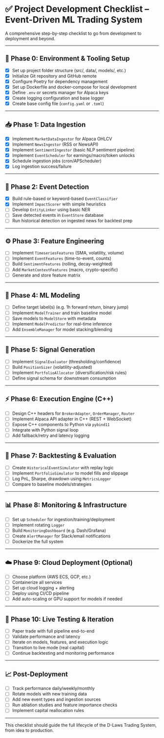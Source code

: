 # ✅ Project Development Checklist – Event-Driven ML Trading System

A comprehensive step-by-step checklist to go from development to deployment and beyond.

---

## 🧰 Phase 0: Environment & Tooling Setup

- [x] Set up project folder structure (src/, data/, models/, etc.)
- [x] Initialize Git repository and GitHub remote
- [x] Configure Poetry for dependency management
- [x] Set up Dockerfile and docker-compose for local development
- [x] Define `.env` or secrets manager for Alpaca keys
- [x] Create logging configuration and base logger
- [x] Create base config file (`config.yaml` or `.toml`)

---

## 📥 Phase 1: Data Ingestion

- [x] Implement `MarketDataIngestor` for Alpaca OHLCV
- [x] Implement `NewsIngestor` (RSS or NewsAPI)
- [x] Implement `SentimentIngestor` (basic NLP sentiment pipeline)
- [x] Implement `EventScheduler` for earnings/macro/token unlocks
- [x] Schedule ingestion jobs (cron/APScheduler)
- [x] Log ingestion success/failure

---

## 🧠 Phase 2: Event Detection

- [x] Build rule-based or keyword-based `EventClassifier`
- [x] Implement `ImpactScorer` with simple heuristics
- [ ] Develop `EntityLinker` using basic NER
- [ ] Save detected events in `EventStore` database
- [ ] Run historical detection on ingested news for backtest prep

---

## ⚙️ Phase 3: Feature Engineering

- [ ] Implement `TimeseriesFeatures` (SMA, volatility, volume)
- [ ] Implement `EventFeatures` (time-to-event, counts)
- [ ] Build `SentimentFeatures` (rolling, decay-weighted)
- [ ] Add `MarketContextFeatures` (macro, crypto-specific)
- [ ] Generate and store feature matrix

---

## 🤖 Phase 4: ML Modeling

- [ ] Define target label(s) (e.g. 1h forward return, binary jump)
- [ ] Implement `ModelTrainer` and train baseline model
- [ ] Save models to `ModelStore` with metadata
- [ ] Implement `ModelPredictor` for real-time inference
- [ ] Add `EnsembleManager` for model stacking/blending

---

## 🎯 Phase 5: Signal Generation

- [ ] Implement `SignalEvaluator` (thresholding/confidence)
- [ ] Build `PositionSizer` (volatility-adjusted)
- [ ] Implement `PortfolioAllocator` (diversification/risk rules)
- [ ] Define signal schema for downstream consumption

---

## ⚡ Phase 6: Execution Engine (C++)

- [ ] Design C++ headers for `BrokerAdapter`, `OrderManager`, `Router`
- [ ] Implement Alpaca API adapter in C++ (REST + WebSocket)
- [ ] Expose C++ components to Python via `pybind11`
- [ ] Integrate with Python signal loop
- [ ] Add fallback/retry and latency logging

---

## 🔁 Phase 7: Backtesting & Evaluation

- [ ] Create `HistoricalEventSimulator` with replay logic
- [ ] Implement `PortfolioSimulator` to model fills and slippage
- [ ] Log PnL, Sharpe, drawdown using `MetricsLogger`
- [ ] Compare to baseline models/strategies

---

## 📊 Phase 8: Monitoring & Infrastructure

- [ ] Set up `Scheduler` for ingestion/training/deployment
- [ ] Implement rotating `Logger`
- [ ] Build `MonitoringDashboard` (e.g. Dash/Grafana)
- [ ] Create `AlertManager` for Slack/email notifications
- [ ] Dockerize the full system

---

## ☁️ Phase 9: Cloud Deployment (Optional)

- [ ] Choose platform (AWS ECS, GCP, etc.)
- [ ] Containerize all services
- [ ] Set up cloud logging + alerting
- [ ] Deploy using CI/CD pipeline
- [ ] Add auto-scaling or GPU support for models if needed

---

## 🧪 Phase 10: Live Testing & Iteration

- [ ] Paper trade with full pipeline end-to-end
- [ ] Validate performance and latency
- [ ] Iterate on models, features, and execution logic
- [ ] Transition to live mode (real capital)
- [ ] Continue backtesting and monitoring performance

---

## 📈 Post-Deployment

- [ ] Track performance daily/weekly/monthly
- [ ] Rotate models with new training data
- [ ] Add new event types and ingestion sources
- [ ] Run ablation studies and feature importance checks
- [ ] Implement capital reallocation rules

---

This checklist should guide the full lifecycle of the D-Laws Trading System, from idea to production.
